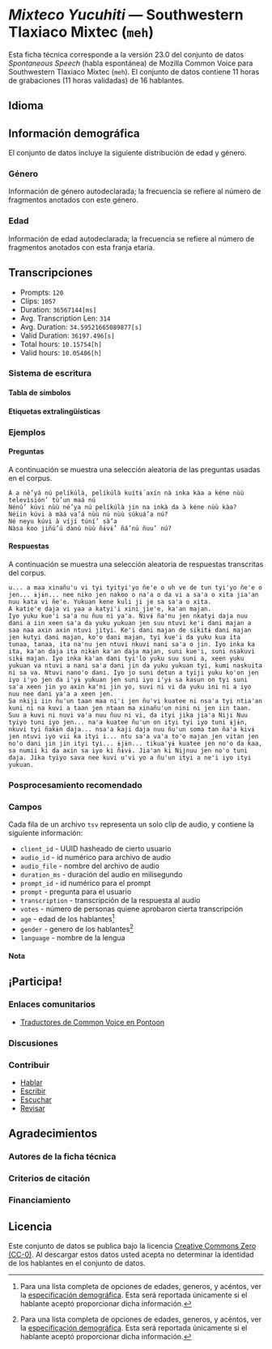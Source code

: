 # *Mixteco Yucuhiti* &mdash; Southwestern Tlaxiaco Mixtec (`meh`)

Esta ficha técnica corresponde a la versión 23.0 del conjunto de datos *Spontaneous Speech* (habla espontánea) de Mozilla Common Voice 
para Southwestern Tlaxiaco Mixtec (`meh`). El conjunto de datos contiene 11 horas de grabaciones 
(11 horas validadas) de 16 hablantes.

## Idioma

<!-- {{LANGUAGE_DESCRIPTION}} -->

<!-- Proporciona una breve descripción (1-2 párrafos) de tu lengua -->

## Información demográfica

El conjunto de datos incluye la siguiente distribución de edad y género.

<!-- Puedes obtener gran parte de la información de esta sección desde [https://analyzer.cv-toolbox.web.tr/browse](https://analyzer.cv-toolbox.web.tr/browse) -->

### Género

Información de género autodeclarada; la frecuencia se refiere al número de fragmentos anotados con este género.

<!-- {{GENDER_TABLE}} -->

<!-- @ GENERADO AUTOMÁTICAMENTE @ -->

<!-- | Género              | Frecuencia |
|---------------------|------------|
| masculino           | ? |
| no declarado        | ? |
| femenino            | ? | -->

### Edad

Información de edad autodeclarada; la frecuencia se refiere al número de fragmentos anotados con esta franja etaria.

<!-- {{AGE_TABLE}} -->

<!-- @ GENERADO AUTOMÁTICAMENTE @ -->

<!-- | Franja etaria  | Frecuencia |
|----------------|------------|
| adolescencia   | ? |
| veintes        | ? |
| treintas       | ? |
| cuarentas      | ? |
| cincuentas     | ? |
   ...si en tus datos aparecen otros rangos de edad, añade filas... -->

## Transcripciones


* Prompts: `120`
* Clips: `1057`
* Duration: `36567144[ms]`
* Avg. Transcription Len: `314`
* Avg. Duration: `34.59521665089877[s]`
* Valid Duration: `36197.496[s]`
* Total hours: `10.15754[h]`
* Valid hours: `10.05486[h]`


<!-- {{TRANSCRIPTIONS_DESCRIPTION}} -->

<!-- Una descripción del sistema de transcripción utilizado -->

### Sistema de escritura

<!-- {{WRITING_SYSTEM_DESCRIPTION}} -->

<!-- @ OPCIONAL @ -->

<!-- Una descripción del sistema (o sistemas) de escritura usado en el corpus de texto -->

#### Tabla de símbolos

<!-- {{ALPHABET_TABLE}} -->

<!-- @ OPCIONAL @ -->

<!-- Si el sistema de escritura es alfabético, puedes incluir aquí el alfabeto válido -->

#### Etiquetas extralingüísticas

### Ejemplos

#### Preguntas

A continuación se muestra una selección aleatoria de las preguntas usadas en el corpus.

```
Á a nè’yá nú pelíkúlà, pelíkúlà kuítɨ́ axín nà inka kàa a kéne nùù televìsión’ tù’un maá nú
Nénú’ kúvi nùù né’ya nú pelíkúlà jin na inkà da à kéne nùù kàa?
Néiin kúvi à màá va’á nùù nú nùù súkuá’a nú?
Né neyu kúvi à víjí túní’ sà’a
Nàsa koo jiñú’ú danú nùù ñɨvɨ’ ñá’nú ñuu’ nú?
```


<!-- {{QUESTIONS_SAMPLE}} -->

#### Respuestas

A continuación se muestra una selección aleatoria de respuestas transcritas del corpus.

```
u... a maa xinañu'u vi tyi tyityi'yo ñe'e o uh ve de tun tyi'yo ñe'e o jen... ɨjɨn... nee niko jen nakoo o na'a o da vi a sa'a o xita jia'an nuu kata vi ñe'e. Yukuan kene kuli ji je sa sa'a o xita. 
A katie'e daja vi yaa a katyi'i xini jie'e, ka'an majan.
Iyo yuku kue'i sa'a nu ñuu ni ya'a. Ñivɨ ña'nu jen nkatyi daja nuu dani a iin xeen sa'a da yuku yukuan jen suu ntuvi ke'i dani majan a saa naa axin axin ntuvi jityi. Ke'i dani majan de sikitɨ dani majan jen kutyi dani majan, ko'o dani majan, tyi kue'i da yuku kua ita tunaa, tanaa, ita na'nu jen ntuvi nkuvi nani sa'a o jin. Iyo inka ka ita, ka'an daja ita nikɨn ka'an daja majan, suni kue'i, suni nsakuvi sikɨ majan. Iyo inka ka'an dani tyi'lo yuku suu suni a, xeen yuku yukuan va ntuvi a nani sa'a dani jin da yuku yukuan tyi, kumi naskuita ni sa va. Ntuvi nano'o dani. Iyo jo suni detun a tyiji yuku ko'on jen iyo i'yo jen da i'yɨ yukuan jen suni iyo i'yɨ sa kasun on tyi suni sa'a xeen jin yo axin ka'ni jin yo, suvi ni vi da yuku ini ni a iyo nuu nee dani ya'a a xeen jen.
Sa nkiji iin ñu'un taan maa ni'i jen ñu'vi kuatee ni nsa'a tyi ntia'an kuni ni na kuvi a taan jen ntaan ma xinañu'un nini ni jen iin taan.
Suu a kuvi ni nuvi va'a nuu ñuu ni vi, da ityi jika jia'a Niji Nuu tyiyo tuni iyo jen... na'a kuatee ñu'un on ityi tyi iyo tuni ɨjɨn, nkuvi tyi ñakɨn daja... nsa'a kaji daja nuu ñu'un soma tan ña'a kivɨ jen ntuvi iyo vii ka ityi i... ntu sa'a va'a to'o majan jen vitan jen no'o dani jin jin ityi tyi... ɨjɨn... tikua'yɨ kuatee jen no'o da kaa, sa numii ki da axin sa iyo ki ñɨvɨ. Jia'an ki Nijnuu jen no'o tuni daja. Jika tyiyo sava nee kuvi u'vi yo a ñu'un ityi a ne'i iyo ityi yukuan.
```


<!-- {{TRANSCRIPTIONS_SAMPLE}} -->

### Posprocesamiento recomendado

<!-- {{RECOMMENDED_POSTPROCESSING_DESCRIPTION}} -->

<!-- @ OPCIONAL @ -->

<!-- Qué deberían hacer los usuarios antes de emplear los datos, por ejemplo normalización Unicode o normalización de etiquetas extralingüísticas -->

### Campos

Cada fila de un archivo `tsv` representa un solo clip de audio, y contiene la siguiente información:
* `client_id` - UUID hasheado de cierto usuario
* `audio_id` - id numérico para archivo de audio
* `audio_file` - nombre del archivo de audio
* `duration_ms` - duración del audio en milisegundo
* `prompt_id` - id numérico para el prompt
* `prompt` - pregunta para el usuario
* `transcription` - transcripción de la respuesta al audio
* `votes` - número de personas quiene aprobaron cierta transcripción
* `age` - edad de los hablantes[^1]
* `gender` - genero de los hablantes[^1]
* `language` - nombre de la lengua

#### Nota

[^1]: Para una lista completa de opciones de edades, generos, y acéntos, ver la [especificación demográfica](https://github.com/common-voice/common-voice/blob/main/web/src/stores/demographics.ts). Esta será reportada únicamente si el hablante aceptó proporcionar dicha información.

## ¡Participa!

### Enlaces comunitarios


* [Traductores de Common Voice en Pontoon](https://pontoon.mozilla.org/meh/common-voice/contributors/)


<!-- {{COMMUNITY_LINKS_LIST}} -->

<!-- @ OPCIONAL @ -->

<!-- Enlaces a chats o foros comunitarios -->

### Discusiones

<!-- {{DISCUSSION_LINKS_LIST}} -->

<!-- @ OPCIONAL @ -->

<!-- Aquí se pueden incluir enlaces a discusiones, por ejemplo en Discourse u otros foros o blogs -->

### Contribuir


* [Hablar](https://commonvoice.mozilla.org/meh/speak)
* [Escribir](https://commonvoice.mozilla.org/meh/write)
* [Escuchar](https://commonvoice.mozilla.org/meh/listen)
* [Revisar](https://commonvoice.mozilla.org/meh/review)

<!-- {{CONTRIBUTE_LINKS_LIST}} -->

<!-- Aquí puedes incluir enlaces sobre cómo contribuir al conjunto de datos -->

## Agradecimientos

### Autores de la ficha técnica

<!-- {{DATASHEET_AUTHORS_LIST}} -->

<!-- Una lista en el formato: Su Nombre <email@email.com> -->

### Criterios de citación

<!-- {{CITATION_DESCRIPTION}} -->

<!-- @ OPCIONAL @ -->

<!-- Si publicó un artículo y desea que lo citen, puede incluir el BiBTeX aquí -->

### Financiamiento

<!-- {{FUNDING_DESCRIPTION}} -->

<!-- @ OPCIONAL @ -->

<!-- Si recibió financiamiento, puede incluir el reconocimiento aquí -->

## Licencia

Este conjunto de datos se publica bajo la licencia [Creative Commons Zero (CC-0)](https://creativecommons.org/public-domain/cc0/). Al descargar estos datos
usted acepta no determinar la identidad de los hablantes en el conjunto de datos.